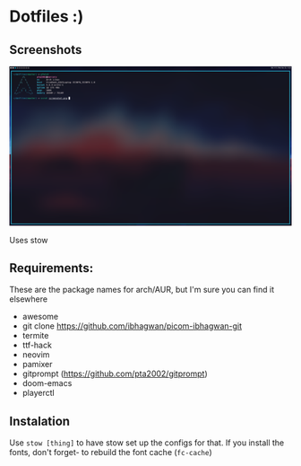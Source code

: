 # Dotfiles :)

## Screenshots
![alt text](https://github.com/pta2002/dotfiles/raw/master/screenshot.png "Screenshot #1")

Uses stow

## Requirements:

These are the package names for arch/AUR, but I'm sure you can find it
elsewhere

 - awesome
 - git clone https://github.com/ibhagwan/picom-ibhagwan-git
 - termite
 - ttf-hack
 - neovim
 - pamixer
 - gitprompt (https://github.com/pta2002/gitprompt)
 - doom-emacs
 - playerctl

## Instalation
Use `stow [thing]` to have stow set up the configs for that. If you install the fonts, don't forget- to rebuild the font cache (`fc-cache`)
